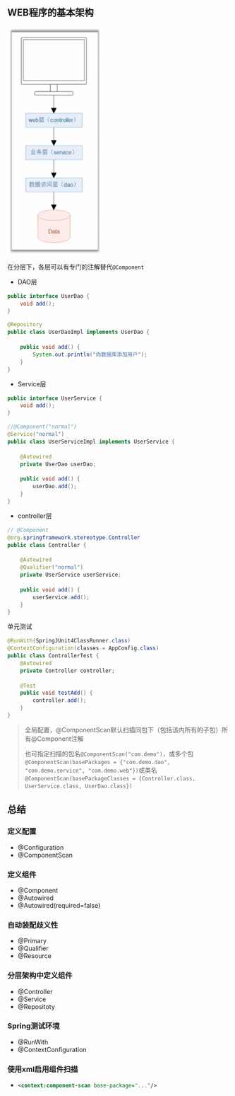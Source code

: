 ## WEB程序的基本架构

![](img/web程序基本架构.png)

在分层下，各层可以有专门的注解替代`@Component`

- DAO层

```java
public interface UserDao {
    void add();
}
```

```java
@Repository
public class UserDaoImpl implements UserDao {

    public void add() {
        System.out.println("向数据库添加用户");
    }
}
```

- Service层

```java
public interface UserService {
    void add();
}
```

```java
//@Component("normal")
@Service("normal")
public class UserServiceImpl implements UserService {

    @Autowired
    private UserDao userDao;

    public void add() {
        userDao.add();
    }
}
```

- controller层

```java
// @Component
@org.springframework.stereotype.Controller
public class Controller {

    @Autowired
    @Qualifier("normal")
    private UserService userService;

    public void add() {
        userService.add();
    }
}
```

单元测试

```java
@RunWith(SpringJUnit4ClassRunner.class)
@ContextConfiguration(classes = AppConfig.class)
public class ControllerTest {
    @Autowired
    private Controller controller;

    @Test
    public void testAdd() {
        controller.add();
    }
}
```

> 全局配置，@ComponentScan默认扫描同包下（包括该内所有的子包）所有@Component注解
>
> 也可指定扫描的包名`@ComponentScan("com.demo")`，或多个包`@ComponentScan(basePackages = {"com.demo.dao", "com.demo.service", "com.demo.web"})`或类名`@ComponentScan(basePackageClasses = {Controller.class, UserService.class, UserDao.class})`

## 总结

### 定义配置

- @Configuration
- @ComponentScan

### 定义组件

- @Component
- @Autowired
- @Autowired(required=false)

### 自动装配歧义性

- @Primary
- @Qualifier
- @Resource

### 分层架构中定义组件

- @Controller
- @Service
- @Repositoty

### Spring测试环境

- @RunWith
- @ContextConfiguration

### 使用xml启用组件扫描

- ```xml
  <context:component-scan base-package="..."/>
  ```